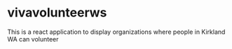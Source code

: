 # vivavolunteerws
This is a react application to display organizations where people in Kirkland WA can volunteer
